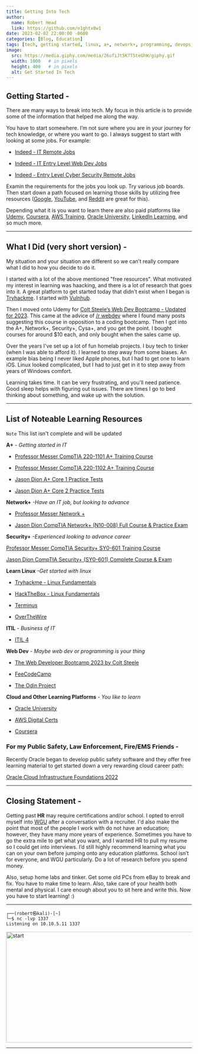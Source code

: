 ```yaml
---
title: Getting Into Tech 
author:
  name: Robert Head
  link: https://github.com/n1ghtx0w1
date: 2023-02-02 22:00:00 -0600
categories: [Blog, Education]
tags: [tech, getting started, linux, a+, network+, programming, devops, virtual machines, virtual environments, learning, educaiton, udemy, youtube, oracle, aws, coursera, linkedin learning, professor messer, jason dion, tryhackme, hackthebox, vulnhub, overthewire, terminus, colt steele, web development bootcamp, web dev, wgu, google, reddit, retired police officer, public safety, fire, ems, freecodecamp]
image:
  src: https://media.giphy.com/media/26ufiJt5K7T5teGhW/giphy.gif
  width: 1000   # in pixels
  height: 400   # in pixels
  alt: Get Started In Tech
---
```

   
## Getting Started -

There are many ways to break into tech.  My focus in this article is to provide some of the information that helped me along the way.

You have to start somewhere.  I’m not sure where you are in your journey for tech knowledge, or where you want to go.  I always suggest to start with looking at some jobs. For example:

- [Indeed - IT Remote Jobs](https://www.indeed.com/jobs?q=IT&l=remote&from=search) 

- [Indeed - IT Entry Level Web Dev Jobs](https://www.indeed.com/jobs?q=entry+level+web+developer&l=remote)

- [Indeed - Entry Level Cyber Security Remote Jobs](https://www.indeed.com/jobs?q=entry+level+cyber+security&l=remote) 

 Examin the requirements for the jobs you look up.  Try various job boards.  Then start down a path focused on learning those skills by utilizing free resources ([Google](https://www.google.com), [YouTube](https://www.youtube.com), and [Reddit](https://www.reddit.com) are great for this).  
 
 Depending what it is you want to learn there are also paid platforms like [Udemy](https://www.udemy.com/), [Coursera](https://www.coursera.org/), [AWS Training](https://aws.amazon.com/training/digital/?cta=tctopbanner), [Oracle University](https://mylearn.oracle.com/), [LinkedIn Learning](https://www.linkedin.com/learning/), and so much more. 

---

## What I Did (very short version) -

My situation and your situation are different so we can’t really compare what I did to how you decide to do it.    

I started with a lot of the above mentioned "free resources". What motivated my interest in learning was haacking, and there is a lot of research that goes into it.  A great platform to get started today that didn't exist when I began is [Tryhackme](https://tryhackme.com/).  I started with [Vulnhub](https://www.vulnhub.com/). 

Then I moved onto Udemy for [Colt Steele’s Web Dev Bootcamp - Updated for 2023](https://www.udemy.com/course/the-web-developer-bootcamp/).  This came at the advice of [/r webdev](https://www.reddit.com/r/webdev/) where I found many posts suggesting this course in opposition to a coding bootcamp.  Then I got into the A+, Network+, Security+, Cysa+, and you get the point.  I bought courses for around $10 each, and only bought when the sales came up.  

Over the years I've set up a lot of fun homelab projects.  I buy tech to tinker (when I was able to afford it).  I learned to step away from some biases.  An example bias being I never liked Apple phones, but I had to get one to learn iOS.  Linux looked complicated, but I had to just get in it to step away from years of Windows comfort.

Learning takes time.  It can be very frustrating, and you'll need patience.  Good sleep helps with figuring out issues.  There are times I go to bed thinking about something, and wake up with the solution. 

---

## List of Noteable Learning Resources

`Note` This list isn't complete and will be updated

**A+** *- Getting started in IT*

- [Professor Messer CompTIA 220-1101 A+ Training Course](https://www.youtube.com/watch?v=87t6P5ZHTP0&list=PLG49S3nxzAnnOmvg5UGVenB_qQgsh01uC)

- [Professor Messer CompTIA 220-1102 A+ Training Course ](https://www.youtube.com/watch?v=3MHDU4kFChU&list=PLG49S3nxzAnna96gzhJrzkii4hH_mgW4b)

- [Jason Dion A+ Core 1 Practice Tests](https://www.udemy.com/course/comptia-a-220-1101-core-1-practice-exams-new-for-2022/)

- [Jason Dion A+ Core 2 Practice Tests](https://www.udemy.com/course/comptia-a-220-1102-core-2-practice-exams-new-for-2022/)

**Network+** *-Have an IT job, but looking to advance*

- [Professor Messer Network +](https://www.youtube.com/watch?v=As6g6IXcVa4&list=PLG49S3nxzAnlCJiCrOYuRYb6cne864a7G)

- [Jason Dion CompTIA Network+ (N10-008) Full Course & Practice Exam](https://www.udemy.com/course/comptia-network-n10-008/)

**Security+** *-Experienced looking to advance career*

[Professor Messer CompTIA Security+ SY0-601 Training Course ](https://www.youtube.com/watch?v=9NE33fpQuw8&list=PLG49S3nxzAnkL2ulFS3132mOVKuzzBxA8)

[Jason Dion CompTIA Security+ (SY0-601) Complete Course & Exam](https://www.udemy.com/course/securityplus/)

**Learn Linux** *-Get started with linux*

- [Tryhackme - Linux Fundamentals](https://tryhackme.com/module/linux-fundamentals)

- [HackTheBox - Linux Fundamentals](https://academy.hackthebox.com/course/preview/linux-fundamentals)

- [Terminus](https://web.mit.edu/mprat/Public/web/Terminus/Web/main.html)

- [OverTheWire](https://overthewire.org/wargames/)

**ITIL** *- Business of IT*

- [ITIL 4](https://www.youtube.com/watch?v=HloUhMK4E6I&list=PLVzkjYR3xN1V9nlcECuygEZVlS4rj5qaf)

**Web Dev** *- Maybe web dev or programming is your thing*

- [The Web Developer Bootcamp 2023 by Colt Steele](https://www.udemy.com/course/the-web-developer-bootcamp/)

- [FeeCodeCamp](https://www.freecodecamp.org/)

- [The Odin Project](https://www.theodinproject.com/)

**Cloud and Other Learning Platforms** *- You like to learn*

- [Oracle University](https://mylearn.oracle.com/)

- [AWS Digital Certs](https://aws.amazon.com/training/digital/?cta=tctopbanner)

- [Coursera](https://www.coursera.org/)

### For my Public Safety, Law Enforcement, Fire/EMS Friends -

Recently Oracle began to develop public safety software and they offer free learning material to get started down a very rewarding cloud career path:

[Oracle Cloud Infrastructure Foundations 2022](https://education.oracle.com/oracle-cloud-infrastructure-2022-foundations-associate/pexam_1Z0-1085-22)

---

## Closing Statement -

Getting past **HR** may require certifications and/or school.  I opted to enroll myself into [WGU](https://mbsy.co/66mVns) after a conversation with a recruiter.  I'd also make the point that most of the people I work with do not have an education; however, they have many more years of experience. Sometimes you have to go the extra mile to get what you want, and I wanted HR to pull my resume so I could get into interviews.  I’d still highly recommend learning what you can on your own before jumping onto any education platforms.  School isn’t for everyone, and WGU particularly.  Do a lot of research before you spend money.

Also, setup home labs and tinker.  Get some old PCs from eBay to break and fix.  You have to make time to learn.  Also, take care of your health both mental and physical.  I care enough about you to sit here and write this.  Now you have to start learning! :)

---

```shell
┌──(robert㉿kali)-[~] 
└─$ nc -lvp 1337
Listening on 10.10.5.11 1337
```


<img align="center" src="https://media.giphy.com/media/l0Iyo7NSdaujsVX8c/giphy-downsized-large.gif" alt="start" width="600" height="300">

---